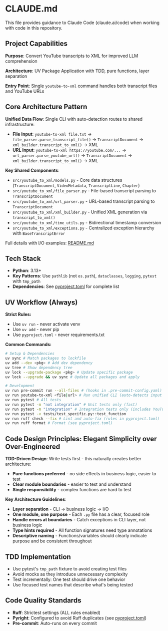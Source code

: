 # CLAUDE.md

This file provides guidance to Claude Code (claude.ai/code) when working with code in this repository.

## Project Capabilities
**Purpose**: Convert YouTube transcripts to XML for improved LLM comprehension

**Architecture**: UV Package Application with TDD, pure functions, layer separation

**Entry Point**: Single `youtube-to-xml` command handles both transcript files and YouTube URLs

## Core Architecture Pattern

**Unified Data Flow**: Single CLI with auto-detection routes to shared infrastructure:
- **File Input**: `youtube-to-xml file.txt` → `file_parser.parse_transcript_file()` → `TranscriptDocument` → `xml_builder.transcript_to_xml()` → XML
- **URL Input**: `youtube-to-xml https://youtube.com/...` → `url_parser.parse_youtube_url()` → `TranscriptDocument` → `xml_builder.transcript_to_xml()` → XML

**Key Shared Components**:
- `src/youtube_to_xml/models.py` - Core data structures (`TranscriptDocument`, `VideoMetadata`, `TranscriptLine`, `Chapter`)
- `src/youtube_to_xml/file_parser.py` - File-based transcript parsing to `TranscriptDocument`
- `src/youtube_to_xml/url_parser.py` - URL-based transcript parsing to `TranscriptDocument`
- `src/youtube_to_xml/xml_builder.py` - Unified XML generation via `transcript_to_xml()`
- `src/youtube_to_xml/time_utils.py` - Bidirectional timestamp conversion
- `src/youtube_to_xml/exceptions.py` - Centralized exception hierarchy with `BaseTranscriptError`

Full details with I/O examples: [README.md](README.md)

## Tech Stack

- **Python**: 3.13+
- **Key Patterns**: Use `pathlib` (not `os.path`), `dataclasses`, `logging`, `pytest` with `tmp_path`
- **Dependencies**: See [pyproject.toml](pyproject.toml) for complete list

## UV Workflow (Always)

**Strict Rules:**
- Use `uv run` - never activate venv
- Use `uv add` - never pip
- Use `pyproject.toml` - never requirements.txt

**Common Commands:**
```bash
# Setup & Dependencies
uv sync # Match packages to lockfile
uv add --dev <pkg> # Add dev dependency
uv tree # Show dependency tree
uv lock --upgrade-package <pkg> # Update specific package
uv lock --upgrade && uv sync # Update all packages and apply

# Development
uv run pre-commit run --all-files # (hooks in .pre-commit-config.yaml)
uv run youtube-to-xml <file|url> # Run unified CLI (auto-detects input type)
uv run pytest # All tests
uv run pytest -m "not integration" # Unit tests only (fast)
uv run pytest -m "integration" # Integration tests only (includes YouTube URLs)
uv run pytest -v tests/test_specific.py::test_function
uv run ruff check --fix # Lint and auto-fix (rules in pyproject.toml)
uv run ruff format # Format (see pyproject.toml)
```

## Code Design Principles: Elegant Simplicity over Over-Engineered

**TDD-Driven Design**: Write tests first - this naturally creates better architecture:
- **Pure functions preferred** - no side effects in business logic, easier to test
- **Clear module boundaries** - easier to test and understand
- **Single responsibility** - complex functions are hard to test

**Key Architecture Guidelines**:
- **Layer separation** - CLI → business logic → I/O
- **One module, one purpose** - Each `.py` file has a clear, focused role
- **Handle errors at boundaries** - Catch exceptions in CLI layer, not business logic
- **Type hints required** - All function signatures need type annotations
- **Descriptive naming** - Functions/variables should clearly indicate purpose and be consistent throughout

## TDD Implementation

- Use pytest's `tmp_path` fixture to avoid creating test files
- Avoid mocks as they introduce unnecessary complexity
- Test incrementally: One test should drive one behavior
- Use focused test names that describe what's being tested

## Code Quality Standards

- **Ruff**: Strictest settings (ALL rules enabled)
- **Pyright**: Configured to avoid Ruff duplicates (see [pyproject.toml](pyproject.toml))
- **Pre-commit**: Auto-runs on every commit